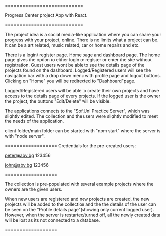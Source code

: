 ===========================

Progress Center project App with React. 

===========================

The project idea is a social media-like application where you can share your progress with your project, online. There is no limits what a project can be. It can be a art related, music related, car or home repairs and etc. 

There is a login/ register page. Home page and dashboard page. The home page gives the option to either login or register or enter the site without registration. Guest users wont be able to see the details page of the projects found on the dashboard. 
Logged/Registered users will see the navigation bar with a drop down menu with profile page and logout buttons. Clicking on "Home" you will be redirected to "Dashboard"page.

Logged/Registered users will be able to create their own projects and have access to the details page of every projects. If the logged user is the owner the project, the buttons "Edit/Delete" will be visible.  

The applications connects to the "SoftUni Practice Server", which was slightly edited. The collection and the users were slightly modified to meet the needs of the application.
  

client folder/main folder can be started with "npm start" where the server is with "node server". 

==================
Credentials for the pre-created users: 

peter@abv.bg
123456

john@abv.bg
123456

==================

The collection is pre-populated with several example projects where the owners are the given users. 

When new users are registered and new projects are created, the new projects will be added to the collection and the the details of the user can be seen on the "Profile details page"(showing only current logged user). However, when the server is restarted/turned off, all the newly created data will be lost as its not connected to a database. 

==================
